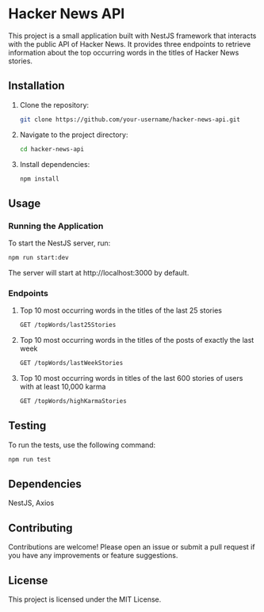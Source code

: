 # Hacker News API

This project is a small application built with NestJS framework that interacts with the public API of Hacker News. It provides three endpoints to retrieve information about the top occurring words in the titles of Hacker News stories.

## Installation

1. Clone the repository:

   ```bash
   git clone https://github.com/your-username/hacker-news-api.git
   ```

2. Navigate to the project directory:

   ```bash
   cd hacker-news-api
   ```

3. Install dependencies:

   ```bash
   npm install
   ```

## Usage

### Running the Application

To start the NestJS server, run:

```bash
npm run start:dev
```

The server will start at http://localhost:3000 by default.

### Endpoints

1. Top 10 most occurring words in the titles of the last 25 stories

   ```bash
   GET /topWords/last25Stories
   ```

2. Top 10 most occurring words in the titles of the posts of exactly the last week

   ```bash
   GET /topWords/lastWeekStories
   ```

3. Top 10 most occurring words in titles of the last 600 stories of users with at least 10,000 karma

   ```bash
   GET /topWords/highKarmaStories
   ```

## Testing

To run the tests, use the following command:

```bash
npm run test
```

## Dependencies

NestJS, Axios

## Contributing
Contributions are welcome! Please open an issue or submit a pull request if you have any improvements or feature suggestions.

## License
This project is licensed under the MIT License.
